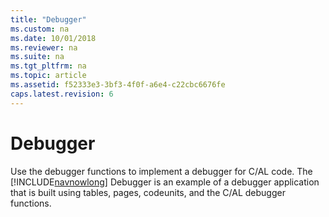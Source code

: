 ```yaml
---
title: "Debugger"
ms.custom: na
ms.date: 10/01/2018
ms.reviewer: na
ms.suite: na
ms.tgt_pltfrm: na
ms.topic: article
ms.assetid: f52333e3-3bf3-4f0f-a6e4-c22cbc6676fe
caps.latest.revision: 6
---
```

# Debugger
Use the debugger functions to implement a debugger for C/AL code. The [!INCLUDE[navnowlong](includes/navnowlong_md.md)] Debugger is an example of a debugger application that is built using tables, pages, codeunits, and the C/AL debugger functions.
